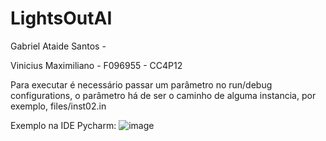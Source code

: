 # LightsOutAI
Gabriel Ataide Santos - 

Vinicius Maximiliano - F096955 - CC4P12

Para executar é necessário passar um parâmetro no run/debug configurations, o parâmetro há de ser o caminho de alguma instancia,
por exemplo, files/inst02.in

Exemplo na IDE Pycharm:
![image](https://user-images.githubusercontent.com/56204754/118195841-5f8e9680-b422-11eb-8c59-814772229843.png)
